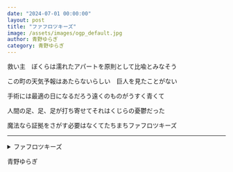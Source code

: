 ```yaml
---
date: "2024-07-01 00:00:00"
layout: post
title: "ファフロツキーズ"
image: /assets/images/ogp_default.jpg
author: 青野ゆらぎ
category: 青野ゆらぎ
---
```


<div class="tanka-area"><div class="tanka">
<p>救い主　ぼくらは濡れたアパートを原則として比喩とみなそう</p>

<p>この町の天気予報はあたらないらしい　巨人を見たことがない</p>

<p>手術には最適の日になるだろう遠くのものがうすく青くて</p>

<p>人間の足、足、足が打ち寄せてそれはくじらの憂鬱だった</p>

<p>魔法なら証拠をさがす必要はなくてたちまちファフロツキーズ</p>

</div></div>

---

<details><summary>ファフロツキーズ</summary>

救い主　ぼくらは濡れたアパートを原則として比喩とみなそう<br/>
この町の天気予報はあたらないらしい　巨人を見たことがない<br/>
手術には最適の日になるだろう遠くのものがうすく青くて<br/>
人間の足、足、足が打ち寄せてそれはくじらの憂鬱だった<br/>
魔法なら証拠をさがす必要はなくてたちまちファフロツキーズ<br/>
<br/>

</details>

青野ゆらぎ
